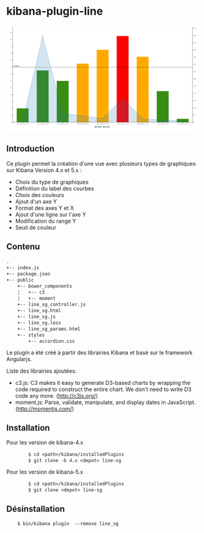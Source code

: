 
kibana-plugin-line
==================

![screenshot](./screenshot.png)

Introduction
-------------

Ce plugin permet la création d'une vue avec plusieurs types de graphiques sur Kibana Version 4.x et 5.x :

* Choix du type de graphiques
* Définition du label des courbes
* Choix des couleurs
* Ajout d'un axe Y
* Format des axes Y et X
* Ajout d'une ligne sur l'axe Y 
* Modification du range Y
* Seuil de couleur


Contenu
-------
```
.
+-- index.js
+-- package.json
+-- public
    +-- bower_components
    ¦   +-- c3
    ¦   +-- moment
    +-- line_sg_controller.js
    +-- line_sg.html
    +-- line_sg.js
    +-- line_sg.less
    +-- line_sg_params.html
    +-- styles
        +-- accordion.css
```
Le plugin a été créé à partir des librairies Kibana et basé sur le framework Angularjs.

Liste des librairies ajoutées:

* c3.js: C3 makes it easy to generate D3-based charts by wrapping the code required to construct the entire chart. We don't need to write D3 code any more. (http://c3js.org/)
* moment.js: Parse, validate, manipulate, and display dates in JavaScript.(http://momentjs.com/)


Installation
------------

Pour les version de kibana-4.x
```
        $ cd <path>/kibana/installedPlugins
        $ git clone -b 4.x <depot> line-sg
```

Pour les version de kibana-5.x
```
        $ cd <path>/kibana/installedPlugins
        $ git clone <depot> line-sg
```

Désinstallation
---------------

```
	$ bin/kibana plugin  --remove line_sg
```
